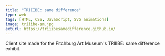 ```yaml
---
title: "TRIIIBE: same difference"
type: web
tags: [HTML, CSS, JavaScript, SVG animations]
image: triiibe-sm.jpg
exturl: https://triiibesamedifference.github.io/
---
```

Client site made for the Fitchburg Art Museum's TRIIIBE: same difference exhibit.